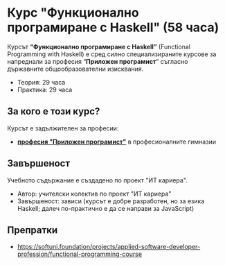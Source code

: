 # Курс "Функционално програмиране с Haskell" (58 часа)

Курсът **“Функционално програмиране с Haskell”** (Functional Programming with Haskell) е сред силно специализираните курсове за напреднали за професия “**Приложен програмист**” съгласно държавните общообразователни изисквания.
 - Теория: 29 часа
 - Практика: 29 часа

## За кого е този курс?

Курсът е задължителен за професии:
 - [**професия "Приложен програмист"**](https://github.com/BG-IT-Edu/School-Programming/tree/main/Courses/Applied-Programmer) в професионалните гимназии
 
## Завършеност

Учебното съдържание е създадено по проект "ИТ кариера".
 - Автор: учителски колектив по проект "ИТ кариера"
 - Завършеност: зависи (курсът е добре разработен, но за езика Haskell; далеч по-практично е да се направи за JavaScript)

## Препратки
 - https://softuni.foundation/projects/applied-software-developer-profession/functional-programming-course

